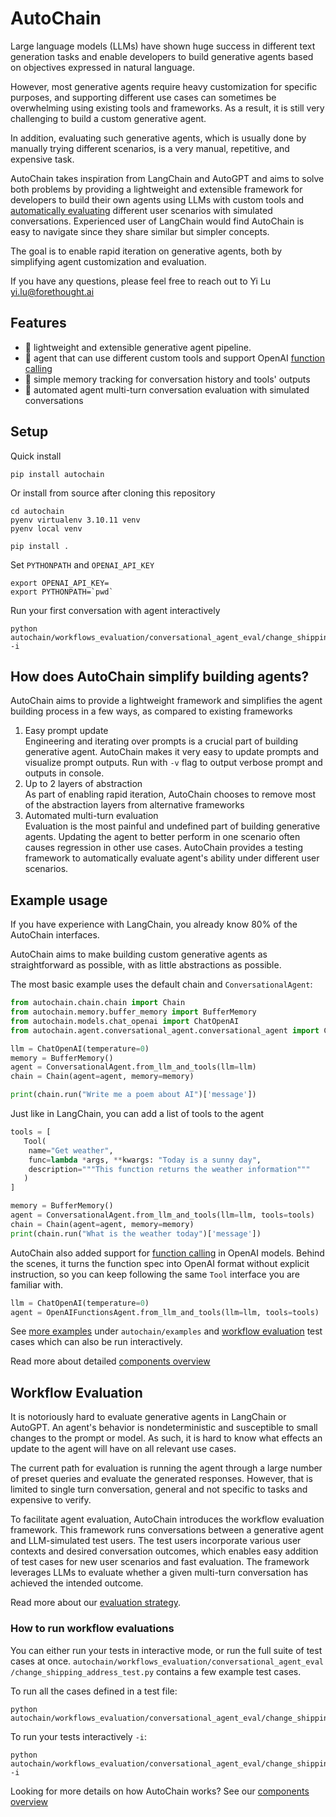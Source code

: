 # AutoChain

Large language models (LLMs) have shown huge success in different text generation tasks and
enable developers to build generative agents based on objectives expressed in natural language.

However, most generative agents require heavy customization for specific purposes, and
supporting different use cases can sometimes be overwhelming using existing tools
and frameworks. As a result, it is still very challenging to build a custom generative agent.

In addition, evaluating such generative agents, which is usually done by manually trying different scenarios, is a very manual, repetitive, and expensive task.

AutoChain takes inspiration from LangChain and AutoGPT and aims to solve
both problems by providing a lightweight and extensible framework
for developers to build their own agents using LLMs with custom tools and
[automatically evaluating](#workflow-evaluation) different user scenarios with simulated
conversations. Experienced user of LangChain would find AutoChain is easy to navigate since
they share similar but simpler concepts.


The goal is to enable rapid iteration on generative agents, both by simplifying agent customization and evaluation. 

If you have any questions, please feel free to reach out to Yi Lu <yi.lu@forethought.ai>

## Features

- 🚀 lightweight and extensible generative agent pipeline.
- 🔗 agent that can use different custom tools and
  support OpenAI [function calling](https://platform.openai.com/docs/guides/gpt/function-calling)
- 💾 simple memory tracking for conversation history and tools' outputs
- 🤖 automated agent multi-turn conversation evaluation with simulated conversations

## Setup

Quick install

```shell
pip install autochain
```

Or install from source after cloning this repository

```shell
cd autochain
pyenv virtualenv 3.10.11 venv
pyenv local venv

pip install .
```

Set `PYTHONPATH` and `OPENAI_API_KEY`

```shell
export OPENAI_API_KEY=
export PYTHONPATH=`pwd`
```

Run your first conversation with agent interactively

```shell
python autochain/workflows_evaluation/conversational_agent_eval/change_shipping_address_test.py -i
```
## How does AutoChain simplify building agents?

AutoChain aims to provide a lightweight framework and simplifies the agent building process in a few
ways, as compared to existing frameworks

1. Easy prompt update  
   Engineering and iterating over prompts is a crucial part of building generative
   agent. AutoChain makes it very easy to update prompts and visualize prompt
   outputs. Run with `-v` flag to output verbose prompt and outputs in console.
2. Up to 2 layers of abstraction  
   As part of enabling rapid iteration, AutoChain chooses to remove most of the
   abstraction layers from alternative frameworks
3. Automated multi-turn evaluation  
   Evaluation is the most painful and undefined part of building generative agents. Updating the agent to better perform in one scenario often causes regression in other use cases. AutoChain
   provides a testing framework to automatically evaluate agent's ability under different
   user scenarios.


## Example usage

If you have experience with LangChain, you already know 80% of the AutoChain interfaces.

AutoChain aims to make building custom generative agents as straightforward as possible, with as little abstractions as possible.

The most basic example uses the default chain and `ConversationalAgent`:

```python
from autochain.chain.chain import Chain
from autochain.memory.buffer_memory import BufferMemory
from autochain.models.chat_openai import ChatOpenAI
from autochain.agent.conversational_agent.conversational_agent import ConversationalAgent

llm = ChatOpenAI(temperature=0)
memory = BufferMemory()
agent = ConversationalAgent.from_llm_and_tools(llm=llm)
chain = Chain(agent=agent, memory=memory)

print(chain.run("Write me a poem about AI")['message'])
```

Just like in LangChain, you can add a list of tools to the agent

```python
tools = [
   Tool(
    name="Get weather",
    func=lambda *args, **kwargs: "Today is a sunny day",
    description="""This function returns the weather information"""
   )
]

memory = BufferMemory()
agent = ConversationalAgent.from_llm_and_tools(llm=llm, tools=tools)
chain = Chain(agent=agent, memory=memory)
print(chain.run("What is the weather today")['message'])
```

AutoChain also added support for [function calling](https://platform.openai.com/docs/guides/gpt/function-calling)
in OpenAI models. Behind the scenes, it turns the function spec into OpenAI format without explicit
instruction, so you can keep following the same `Tool` interface you are familiar with.

```python
llm = ChatOpenAI(temperature=0)
agent = OpenAIFunctionsAgent.from_llm_and_tools(llm=llm, tools=tools)
```

See [more examples](./docs/examples.md) under `autochain/examples` and [workflow
evaluation](./docs/workflow-evaluation.md) test cases which can also be run interactively.

Read more about detailed [components overview](./docs/components_overview.md)

## Workflow Evaluation

It is notoriously hard to evaluate generative agents in LangChain or AutoGPT. An agent's behavior
is nondeterministic and susceptible to small changes to the prompt or model. As such, it is
hard to know what effects an update to the agent will have on all relevant use cases. 

The current path for
evaluation is running the agent through a large number of preset queries and evaluate the
generated responses. However, that is limited to single turn conversation, general and not
specific to tasks and expensive to verify.

To facilitate agent evaluation, AutoChain introduces the workflow evaluation framework. This framework runs conversations between a generative agent and LLM-simulated test users. The test users incorporate various user contexts and desired conversation outcomes, which enables easy addition of test cases for new user scenarios and fast evaluation. The framework leverages LLMs to evaluate whether a given multi-turn conversation has achieved the intended outcome.

Read more about our [evaluation strategy](./docs/workflow-evaluation.md).

### How to run workflow evaluations

You can either run your tests in interactive mode, or run the full suite of test cases at once.
`autochain/workflows_evaluation/conversational_agent_eval
/change_shipping_address_test.py` contains a few example test cases.

To run all the cases defined in a test file:

```shell
python autochain/workflows_evaluation/conversational_agent_eval/change_shipping_address_test.py
```

 To run your tests interactively `-i`:

```shell
python autochain/workflows_evaluation/conversational_agent_eval/change_shipping_address_test.py -i
```

Looking for more details on how AutoChain works? See our [components overview](./docs/components_overview.md)
